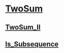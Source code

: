 
# [TwoSum](https://leetcode.com/problems/two-sum/description/)

## [TwoSum_II](https://leetcode.com/problems/two-sum-ii-input-array-is-sorted/description/)

## [Is_Subsequence](https://leetcode.com/problems/is-subsequence/)